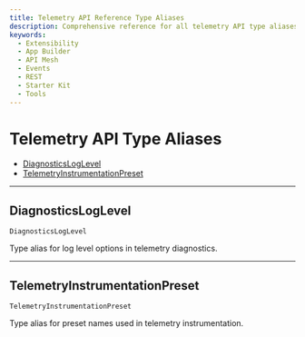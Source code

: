 ```yaml
---
title: Telemetry API Reference Type Aliases
description: Comprehensive reference for all telemetry API type aliases in the integration starter kit.
keywords:
  - Extensibility
  - App Builder
  - API Mesh
  - Events
  - REST
  - Starter Kit
  - Tools
---
```


# Telemetry API Type Aliases

- [DiagnosticsLogLevel](#diagnosticsloglevel)
- [TelemetryInstrumentationPreset](#telemetryinstrumentationpreset)

---

## DiagnosticsLogLevel

`DiagnosticsLogLevel`

Type alias for log level options in telemetry diagnostics.

---

## TelemetryInstrumentationPreset

`TelemetryInstrumentationPreset`

Type alias for preset names used in telemetry instrumentation.
